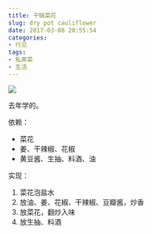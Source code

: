 ```yaml
---
title: 干锅菜花
slug: dry pot cauliflower
date: 2017-03-08 20:55:54
categories:
- 行见
tags:
- 私房菜
- 生活
---
```


![](https://ww1.sinaimg.cn/large/006tNbRwly1fdfq6e4b0qj30sg0sg11s.jpg)

去年学的。

依赖：

- 菜花
- 姜、干辣椒、花椒
- 黄豆酱、生抽、料酒、油

实现：

1. 菜花泡盐水
1. 放油、姜、花椒、干辣椒、豆瓣酱，炒香
1. 放菜花，翻炒入味
1. 放生抽、料酒
